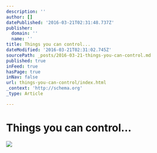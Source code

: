 ```yaml
---
description: ''
author: []
datePublished: '2016-03-21T02:31:48.737Z'
publisher:
  domain: ''
  name: ''
title: Things you can control...
dateModified: '2016-03-21T02:31:02.745Z'
sourcePath: _posts/2016-03-21-things-you-can-control.md
published: true
inFeed: true
hasPage: true
inNav: false
url: things-you-can-control/index.html
_context: 'http://schema.org'
_type: Article

---
```

# Things you can control...
![](https://the-grid-user-content.s3-us-west-2.amazonaws.com/d93b6b3e-a252-4652-a96c-438e3dfaa739.png)